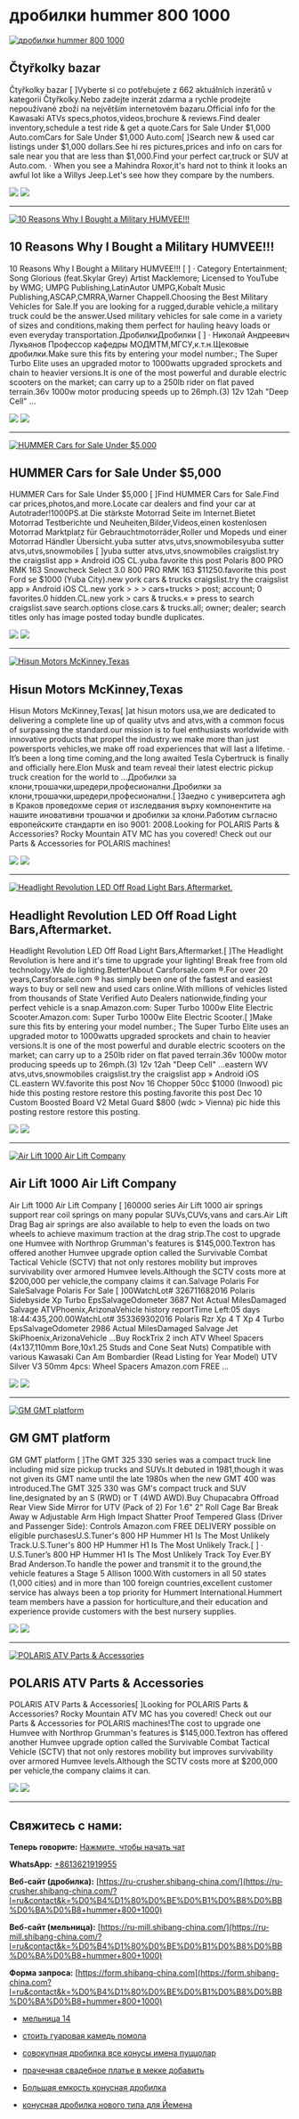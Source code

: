 # дробилки hummer 800 1000

<a href="https://swt.shibang-china.com/?l=ru&img&k=%D0%B4%D1%80%D0%BE%D0%B1%D0%B8%D0%BB%D0%BA%D0%B8+hummer+800+1000" target="_blank">![дробилки hummer 800 1000](http://static.shibang-china.com/all-800x300/445.jpg)</a>

## Čtyřkolky bazar
Čtyřkolky bazar [ ]Vyberte si co potřebujete z 662 aktu&#225;ln&#237;ch inzer&#225;tů v kategorii Čtyřkolky.Nebo zadejte inzer&#225;t zdarma a rychle prodejte nepouž&#237;van&#233; zbož&#237; na největš&#237;m internetov&#233;m bazaru.Official info for the Kawasaki ATVs specs,photos,videos,brochure &amp; reviews.Find dealer inventory,schedule a test ride &amp; get a quote.Cars for Sale Under $1,000 Auto.comCars for Sale Under $1,000 Auto.com[ ]Search new &amp; used car listings under $1,000 dollars.See hi res pictures,prices and info on cars for sale near you that are less than $1,000.Find your perfect car,truck or SUV at Auto.com.&nbsp;&#0183;&#32;When you see a Mahindra Roxor,it's hard not to think it looks an awful lot like a Willys Jeep.Let's see how they compare by the numbers.


<a href="https://whatsapp.shibangsoft.com/WhatsApp.php" target="_blank" title="WhatsApp">![](http://static.shibang-china.com/icon/whatsapp.png)</a> <a href="https://swt.shibang-china.com/?l=ru&icon&k=%D0%B4%D1%80%D0%BE%D0%B1%D0%B8%D0%BB%D0%BA%D0%B8+hummer+800+1000" target="_blank">![](http://static.shibang-china.com/icon/chat-ru.png)</a>

---

<a href="https://swt.shibang-china.com/?l=ru&img&k=%D0%B4%D1%80%D0%BE%D0%B1%D0%B8%D0%BB%D0%BA%D0%B8+hummer+800+1000" target="_blank">![10 Reasons Why I Bought a Military HUMVEE!!!](http://static.shibang-china.com/all-800x300/1150.jpg)</a>

## 10 Reasons Why I Bought a Military HUMVEE!!!
10 Reasons Why I Bought a Military HUMVEE!!! [ ]&nbsp;&#0183;&#32;Category Entertainment; Song Glorious (feat.Skylar Grey) Artist Macklemore; Licensed to YouTube by WMG; UMPG Publishing,LatinAutor UMPG,Kobalt Music Publishing,ASCAP,CMRRA,Warner Chappell.Choosing the Best Military Vehicles for Sale.If you are looking for a rugged,durable vehicle,a military truck could be the answer.Used military vehicles for sale come in a variety of sizes and conditions,making them perfect for hauling heavy loads or even everyday transportation.ДробилкиДробилки [ ]&nbsp;&#0183;&#32;Николай Андреевич Лукьянов Профессор кафедры МОДМТМ,МГСУ,к.т.н.Щековые дробилки.Make sure this fits by entering your model number.; The Super Turbo Elite uses an upgraded motor to 1000watts upgraded sprockets and chain to heavier versions.It is one of the most powerful and durable electric scooters on the market; can carry up to a 250lb rider on flat paved terrain.36v 1000w motor producing speeds up to 26mph.(3) 12v 12ah &quot;Deep Cell&quot; …


<a href="https://whatsapp.shibangsoft.com/WhatsApp.php" target="_blank" title="WhatsApp">![](http://static.shibang-china.com/icon/whatsapp.png)</a> <a href="https://swt.shibang-china.com/?l=ru&icon&k=%D0%B4%D1%80%D0%BE%D0%B1%D0%B8%D0%BB%D0%BA%D0%B8+hummer+800+1000" target="_blank">![](http://static.shibang-china.com/icon/chat-ru.png)</a>

---

<a href="https://swt.shibang-china.com/?l=ru&img&k=%D0%B4%D1%80%D0%BE%D0%B1%D0%B8%D0%BB%D0%BA%D0%B8+hummer+800+1000" target="_blank">![HUMMER Cars for Sale Under $5,000](http://static.shibang-china.com/all-800x300/1467.jpg)</a>

## HUMMER Cars for Sale Under $5,000
HUMMER Cars for Sale Under $5,000 [ ]Find HUMMER Cars for Sale.Find car prices,photos,and more.Locate car dealers and find your car at Autotrader!1000PS.at Die st&#228;rkste Motorrad Seite im Internet.Bietet Motorrad Testberichte und Neuheiten,Bilder,Videos,einen kostenlosen Motorrad Marktplatz f&#252;r Gebrauchtmotorr&#228;der,Roller und Mopeds und einer Motorrad H&#228;ndler &#220;bersicht.yuba sutter atvs,utvs,snowmobilesyuba sutter atvs,utvs,snowmobiles [ ]yuba sutter atvs,utvs,snowmobiles craigslist.try the craigslist app &#187; Android iOS CL.yuba.favorite this post Polaris 800 PRO RMK 163 Snowcheck Select 3.0 800 PRO RMK 163 $11250.favorite this post Ford se $1000 (Yuba City).new york cars &amp; trucks craigslist.try the craigslist app &#187; Android iOS CL.new york &gt; &gt; &gt; cars+trucks &gt; post; account; 0 favorites.0 hidden.CL.new york &gt; cars &amp; trucks.&#171; &#187; press to search craigslist.save search.options close.cars &amp; trucks.all; owner; dealer; search titles only has image posted today bundle duplicates.


<a href="https://whatsapp.shibangsoft.com/WhatsApp.php" target="_blank" title="WhatsApp">![](http://static.shibang-china.com/icon/whatsapp.png)</a> <a href="https://swt.shibang-china.com/?l=ru&icon&k=%D0%B4%D1%80%D0%BE%D0%B1%D0%B8%D0%BB%D0%BA%D0%B8+hummer+800+1000" target="_blank">![](http://static.shibang-china.com/icon/chat-ru.png)</a>

---

<a href="https://swt.shibang-china.com/?l=ru&img&k=%D0%B4%D1%80%D0%BE%D0%B1%D0%B8%D0%BB%D0%BA%D0%B8+hummer+800+1000" target="_blank">![Hisun Motors McKinney,Texas](http://static.shibang-china.com/all-800x300/901.jpg)</a>

## Hisun Motors McKinney,Texas
Hisun Motors McKinney,Texas[ ]at hisun motors usa,we are dedicated to delivering a complete line up of quality utvs and atvs,with a common focus of surpassing the standard.our mission is to fuel enthusiasts worldwide with innovative products that propel the industry.we make more than just powersports vehicles,we make off road experiences that will last a lifetime.&nbsp;&#0183;&#32;It’s been a long time coming,and the long awaited Tesla Cybertruck is finally and officially here.Elon Musk and team reveal their latest electric pickup truck creation for the world to …Дробилки за клони,трошачки,шредери,професионални.Дробилки за клони,трошачки,шредери,професионални.[ ]Заедно с университета agh в Краков проведохме серия от изследвания върху компонентите на нашите иновативни трошачки и дробилки за клони.Работим съгласно европейските стандарти en iso 9001: 2008.Looking for POLARIS Parts &amp; Accessories? Rocky Mountain ATV MC has you covered! Check out our Parts &amp; Accessories for POLARIS machines!


<a href="https://whatsapp.shibangsoft.com/WhatsApp.php" target="_blank" title="WhatsApp">![](http://static.shibang-china.com/icon/whatsapp.png)</a> <a href="https://swt.shibang-china.com/?l=ru&icon&k=%D0%B4%D1%80%D0%BE%D0%B1%D0%B8%D0%BB%D0%BA%D0%B8+hummer+800+1000" target="_blank">![](http://static.shibang-china.com/icon/chat-ru.png)</a>

---

<a href="https://swt.shibang-china.com/?l=ru&img&k=%D0%B4%D1%80%D0%BE%D0%B1%D0%B8%D0%BB%D0%BA%D0%B8+hummer+800+1000" target="_blank">![Headlight Revolution LED Off Road Light Bars,Aftermarket.](http://static.shibang-china.com/all-800x300/1076.jpg)</a>

## Headlight Revolution LED Off Road Light Bars,Aftermarket.
Headlight Revolution LED Off Road Light Bars,Aftermarket.[ ]The Headlight Revolution is here and it's time to upgrade your lighting! Break free from old technology.We do lighting.Better!About Carsforsale.com &#174;.For over 20 years,Carsforsale.com &#174; has simply been one of the fastest and easiest ways to buy or sell new and used cars online.With millions of vehicles listed from thousands of State Verified Auto Dealers nationwide,finding your perfect vehicle is a snap.Amazon.com: Super Turbo 1000w Elite Electric Scooter.Amazon.com: Super Turbo 1000w Elite Electric Scooter.[ ]Make sure this fits by entering your model number.; The Super Turbo Elite uses an upgraded motor to 1000watts upgraded sprockets and chain to heavier versions.It is one of the most powerful and durable electric scooters on the market; can carry up to a 250lb rider on flat paved terrain.36v 1000w motor producing speeds up to 26mph.(3) 12v 12ah &quot;Deep Cell&quot; …eastern WV atvs,utvs,snowmobiles craigslist.try the craigslist app &#187; Android iOS CL.eastern WV.favorite this post Nov 16 Chopper 50cc $1000 (Inwood) pic hide this posting restore restore this posting.favorite this post Dec 10 Custom Boosted Board V2 Metal Guard $800 (wdc &gt; Vienna) pic hide this posting restore restore this posting.


<a href="https://whatsapp.shibangsoft.com/WhatsApp.php" target="_blank" title="WhatsApp">![](http://static.shibang-china.com/icon/whatsapp.png)</a> <a href="https://swt.shibang-china.com/?l=ru&icon&k=%D0%B4%D1%80%D0%BE%D0%B1%D0%B8%D0%BB%D0%BA%D0%B8+hummer+800+1000" target="_blank">![](http://static.shibang-china.com/icon/chat-ru.png)</a>

---

<a href="https://swt.shibang-china.com/?l=ru&img&k=%D0%B4%D1%80%D0%BE%D0%B1%D0%B8%D0%BB%D0%BA%D0%B8+hummer+800+1000" target="_blank">![Air Lift 1000 Air Lift Company](http://static.shibang-china.com/all-800x300/13.jpg)</a>

## Air Lift 1000 Air Lift Company
Air Lift 1000 Air Lift Company [ ]60000 series Air Lift 1000 air springs support rear coil springs on many popular SUVs,CUVs,vans and cars.Air Lift Drag Bag air springs are also available to help to even the loads on two wheels to achieve maximum traction at the drag strip.The cost to upgrade one Humvee with Northrop Grumman's features is $145,000.Textron has offered another Humvee upgrade option called the Survivable Combat Tactical Vehicle (SCTV) that not only restores mobility but improves survivability over armored Humvee levels.Although the SCTV costs more at $200,000 per vehicle,the company claims it can.Salvage Polaris For SaleSalvage Polaris For Sale [ ]00WatchLot# 326711682016 Polaris Sidebyside Xp Turbo EpsSalvageOdometer 3687 Not Actual MilesDamaged Salvage ATVPhoenix,ArizonaVehicle history reportTime Left:05 days 18:44:435,200.00WatchLot# 353369302016 Polaris Rzr Xp 4 T Xp 4 Turbo EpsSalvageOdometer 2986 Actual MilesDamaged Salvage Jet SkiPhoenix,ArizonaVehicle …Buy RockTrix 2 inch ATV Wheel Spacers (4x137,110mm Bore,10x1.25 Studs and Cone Seat Nuts) Compatible with various Kawasaki Can Am Bombardier (Read Listing for Year Model) UTV Silver V3 50mm 4pcs: Wheel Spacers Amazon.com FREE …


<a href="https://whatsapp.shibangsoft.com/WhatsApp.php" target="_blank" title="WhatsApp">![](http://static.shibang-china.com/icon/whatsapp.png)</a> <a href="https://swt.shibang-china.com/?l=ru&icon&k=%D0%B4%D1%80%D0%BE%D0%B1%D0%B8%D0%BB%D0%BA%D0%B8+hummer+800+1000" target="_blank">![](http://static.shibang-china.com/icon/chat-ru.png)</a>

---

<a href="https://swt.shibang-china.com/?l=ru&img&k=%D0%B4%D1%80%D0%BE%D0%B1%D0%B8%D0%BB%D0%BA%D0%B8+hummer+800+1000" target="_blank">![GM GMT platform](http://static.shibang-china.com/all-800x300/1242.jpg)</a>

## GM GMT platform
GM GMT platform [ ]The GMT 325 330 series was a compact truck line including mid size pickup trucks and SUVs.It debuted in 1981,though it was not given its GMT name until the late 1980s when the new GMT 400 was introduced.The GMT 325 330 was GM's compact truck and SUV line,designated by an S (RWD) or T (4WD AWD).Buy Chupacabra Offroad Rear View Side Mirror for UTV (Pack of 2) For 1.6&quot; 2&quot; Roll Cage Bar Break Away w Adjustable Arm High Impact Shatter Proof Tempered Glass (Driver and Passenger Side): Controls Amazon.com FREE DELIVERY possible on eligible purchasesU.S.Tuner's 800 HP Hummer H1 Is The Most Unlikely Track.U.S.Tuner's 800 HP Hummer H1 Is The Most Unlikely Track.[ ]&nbsp;&#0183;&#32;U.S.Tuner’s 800 HP Hummer H1 Is The Most Unlikely Track Toy Ever.BY Brad Anderson.To handle the power and transmit it to the ground,the vehicle features a Stage 5 Allison 1000.With customers in all 50 states (1,000 cities) and in more than 100 foreign countries,excellent customer service has always been a top priority for Hummert International.Hummert team members have a passion for horticulture,and their education and experience provide customers with the best nursery supplies.


<a href="https://whatsapp.shibangsoft.com/WhatsApp.php" target="_blank" title="WhatsApp">![](http://static.shibang-china.com/icon/whatsapp.png)</a> <a href="https://swt.shibang-china.com/?l=ru&icon&k=%D0%B4%D1%80%D0%BE%D0%B1%D0%B8%D0%BB%D0%BA%D0%B8+hummer+800+1000" target="_blank">![](http://static.shibang-china.com/icon/chat-ru.png)</a>

---

<a href="https://swt.shibang-china.com/?l=ru&img&k=%D0%B4%D1%80%D0%BE%D0%B1%D0%B8%D0%BB%D0%BA%D0%B8+hummer+800+1000" target="_blank">![POLARIS ATV Parts &amp; Accessories](http://static.shibang-china.com/all-800x300/1456.jpg)</a>

## POLARIS ATV Parts &amp; Accessories
POLARIS ATV Parts &amp; Accessories[ ]Looking for POLARIS Parts &amp; Accessories? Rocky Mountain ATV MC has you covered! Check out our Parts &amp; Accessories for POLARIS machines!The cost to upgrade one Humvee with Northrop Grumman's features is $145,000.Textron has offered another Humvee upgrade option called the Survivable Combat Tactical Vehicle (SCTV) that not only restores mobility but improves survivability over armored Humvee levels.Although the SCTV costs more at $200,000 per vehicle,the company claims it can.

<a href="https://whatsapp.shibangsoft.com/WhatsApp.php" target="_blank" title="WhatsApp">![](http://static.shibang-china.com/icon/whatsapp.png)</a> <a href="https://swt.shibang-china.com/?l=ru&icon&k=%D0%B4%D1%80%D0%BE%D0%B1%D0%B8%D0%BB%D0%BA%D0%B8+hummer+800+1000" target="_blank">![](http://static.shibang-china.com/icon/chat-ru.png)</a>

---
## Свяжитесь с нами:

**Теперь говорите:** [Нажмите, чтобы начать чат](https://swt.shibang-china.com?l=ru&contact&k=%D0%B4%D1%80%D0%BE%D0%B1%D0%B8%D0%BB%D0%BA%D0%B8+hummer+800+1000)

**WhatsApp:**  [+8613621919955](https://whatsapp.shibangsoft.com/WhatsApp.php)

**Веб-сайт (дробилка):** [https://ru-crusher.shibang-china.com/](https://ru-crusher.shibang-china.com/?l=ru&contact&k=%D0%B4%D1%80%D0%BE%D0%B1%D0%B8%D0%BB%D0%BA%D0%B8+hummer+800+1000)

**Веб-сайт (мельница):** [https://ru-mill.shibang-china.com/](https://ru-mill.shibang-china.com/?l=ru&contact&k=%D0%B4%D1%80%D0%BE%D0%B1%D0%B8%D0%BB%D0%BA%D0%B8+hummer+800+1000)

**Форма запроса:** [https://form.shibang-china.com](https://form.shibang-china.com?l=ru&contact&k=%D0%B4%D1%80%D0%BE%D0%B1%D0%B8%D0%BB%D0%BA%D0%B8+hummer+800+1000)

* [мельница 14](../107/%D0%BC%D0%B5%D0%BB%D1%8C%D0%BD%D0%B8%D1%86%D0%B0%2014.md)

* [стоить гуаровая камедь помола](../113/%D1%81%D1%82%D0%BE%D0%B8%D1%82%D1%8C%20%D0%B3%D1%83%D0%B0%D1%80%D0%BE%D0%B2%D0%B0%D1%8F%20%D0%BA%D0%B0%D0%BC%D0%B5%D0%B4%D1%8C%20%D0%BF%D0%BE%D0%BC%D0%BE%D0%BB%D0%B0.md)

* [совокупная дробилка все конусы имена пуццолар](../120/%D1%81%D0%BE%D0%B2%D0%BE%D0%BA%D1%83%D0%BF%D0%BD%D0%B0%D1%8F%20%D0%B4%D1%80%D0%BE%D0%B1%D0%B8%D0%BB%D0%BA%D0%B0%20%D0%B2%D1%81%D0%B5%20%D0%BA%D0%BE%D0%BD%D1%83%D1%81%D1%8B%20%D0%B8%D0%BC%D0%B5%D0%BD%D0%B0%20%D0%BF%D1%83%D1%86%D1%86%D0%BE%D0%BB%D0%B0%D1%80.md)

* [прачечная свадебное платье в мекке добавить](../109/%D0%BF%D1%80%D0%B0%D1%87%D0%B5%D1%87%D0%BD%D0%B0%D1%8F%20%D1%81%D0%B2%D0%B0%D0%B4%D0%B5%D0%B1%D0%BD%D0%BE%D0%B5%20%D0%BF%D0%BB%D0%B0%D1%82%D1%8C%D0%B5%20%D0%B2%20%D0%BC%D0%B5%D0%BA%D0%BA%D0%B5%C2%A0%D0%B4%D0%BE%D0%B1%D0%B0%D0%B2%D0%B8%D1%82%D1%8C.md)

* [Большая емкость конусная дробилка](../114/%D0%91%D0%BE%D0%BB%D1%8C%D1%88%D0%B0%D1%8F%20%D0%B5%D0%BC%D0%BA%D0%BE%D1%81%D1%82%D1%8C%20%D0%BA%D0%BE%D0%BD%D1%83%D1%81%D0%BD%D0%B0%D1%8F%20%D0%B4%D1%80%D0%BE%D0%B1%D0%B8%D0%BB%D0%BA%D0%B0.md)

* [конусная дробилка нового типа для Йемена](../118/%D0%BA%D0%BE%D0%BD%D1%83%D1%81%D0%BD%D0%B0%D1%8F%20%D0%B4%D1%80%D0%BE%D0%B1%D0%B8%D0%BB%D0%BA%D0%B0%20%D0%BD%D0%BE%D0%B2%D0%BE%D0%B3%D0%BE%20%D1%82%D0%B8%D0%BF%D0%B0%20%D0%B4%D0%BB%D1%8F%20%D0%99%D0%B5%D0%BC%D0%B5%D0%BD%D0%B0.md)